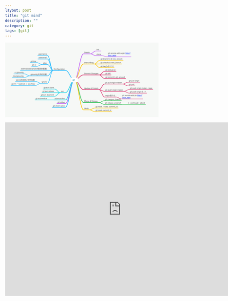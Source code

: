 ```yaml
---
layout: post
title: "git mind"
description: ""
category: git
tags: [git]
---
```



![My Git Mind Map](/img/in-post/post-git-mind.png)



<iframe src="http://www.slideshare.net/aelam/slideshelf" width="760px" height="570px" frameborder="0" marginwidth="0" marginheight="0" scrolling="no" style="border:none;" allowfullscreen webkitallowfullscreen mozallowfullscreen></iframe>
